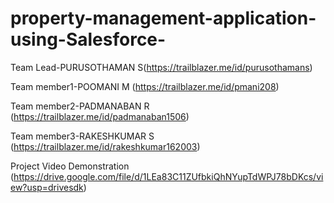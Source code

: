 # property-management-application-using-Salesforce-

Team Lead-PURUSOTHAMAN S(https://trailblazer.me/id/purusothamans)

Team member1-POOMANI M (https://trailblazer.me/id/pmani208)

Team member2-PADMANABAN R (https://trailblazer.me/id/padmanaban1506)
 
Team member3-RAKESHKUMAR S (https://trailblazer.me/id/rakeshkumar162003)

Project Video Demonstration
(https://drive.google.com/file/d/1LEa83C11ZUfbkiQhNYupTdWPJ78bDKcs/view?usp=drivesdk)
